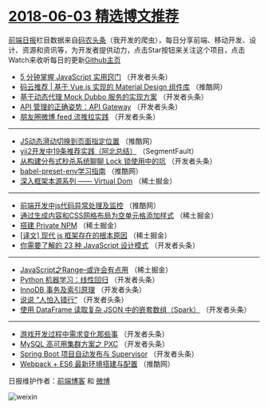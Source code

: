 # [2018-06-03 精选博文推荐](http://hao.caibaojian.com/date/2018/06/03)

[前端日报](http://caibaojian.com/c/news)栏目数据来自[码农头条](http://hao.caibaojian.com/)（我开发的爬虫），每日分享前端、移动开发、设计、资源和资讯等，为开发者提供动力，点击Star按钮来关注这个项目，点击Watch来收听每日的更新[Github主页](https://github.com/kujian/frontendDaily)
* [5 分钟掌握 JavaScript 实用窍门](http://hao.caibaojian.com/76404.html) （开发者头条）
* [码云推荐 | 基于 Vue.js 实现的 Material Design 组件库](http://hao.caibaojian.com/76432.html) （推酷网）
* [基于动态代理 Mock Dubbo 服务的实现方案](http://hao.caibaojian.com/76405.html) （开发者头条）
* [API 管理的正确姿势：API Gateway](http://hao.caibaojian.com/76401.html) （开发者头条）
* [朋友圈微博 feed 流推拉实践](http://hao.caibaojian.com/76402.html) （开发者头条）

***
* [JS动态滑动切换到页面指定位置](http://hao.caibaojian.com/76430.html) （推酷网）
* [yii2开发中19条推荐实践（阿北总结）](http://hao.caibaojian.com/76391.html) （SegmentFault）
* [从构建分布式秒杀系统聊聊 Lock 锁使用中的坑](http://hao.caibaojian.com/76403.html) （开发者头条）
* [babel-preset-env学习指南](http://hao.caibaojian.com/76431.html) （推酷网）
* [深入框架本源系列 —— Virtual Dom](http://hao.caibaojian.com/76392.html) （稀土掘金）

***
* [前端开发中js代码异常处理及监控](http://hao.caibaojian.com/76428.html) （推酷网）
* [通过生成内容和CSS网格布局为空单元格添加样式](http://hao.caibaojian.com/76396.html) （稀土掘金）
* [搭建 Private NPM](http://hao.caibaojian.com/76393.html) （稀土掘金）
* [[译文] 现代 js 框架存在的根本原因](http://hao.caibaojian.com/76394.html) （稀土掘金）
* [你需要了解的 23 种 JavaScript 设计模式](http://hao.caibaojian.com/76406.html) （开发者头条）

***
* [JavaScript之Range&#8211;或许会有点用](http://hao.caibaojian.com/76395.html) （稀土掘金）
* [Python 机器学习：线性回归](http://hao.caibaojian.com/76407.html) （开发者头条）
* [InnoDB 事务及索引原理](http://hao.caibaojian.com/76399.html) （开发者头条）
* [说说 “人怕入错行”](http://hao.caibaojian.com/76410.html) （开发者头条）
* [使用 DataFrame 读取复杂 JSON 中的嵌套数组（Spark）](http://hao.caibaojian.com/76411.html) （开发者头条）

***
* [游戏开发过程中需求变化那些事](http://hao.caibaojian.com/76416.html) （开发者头条）
* [MySQL 高可用集群方案之 PXC](http://hao.caibaojian.com/76414.html) （开发者头条）
* [Spring Boot 项目自动发布与 Supervisor](http://hao.caibaojian.com/76400.html) （开发者头条）
* [Webpack + ES6 最新环境搭建与配置](http://hao.caibaojian.com/76429.html) （推酷网）

日报维护作者：[前端博客](http://caibaojian.com/) 和 [微博](http://caibaojian.com/go/weibo)

![weixin](https://user-images.githubusercontent.com/3055447/38468989-651132ac-3b80-11e8-8e6b-15122322a9d7.png)